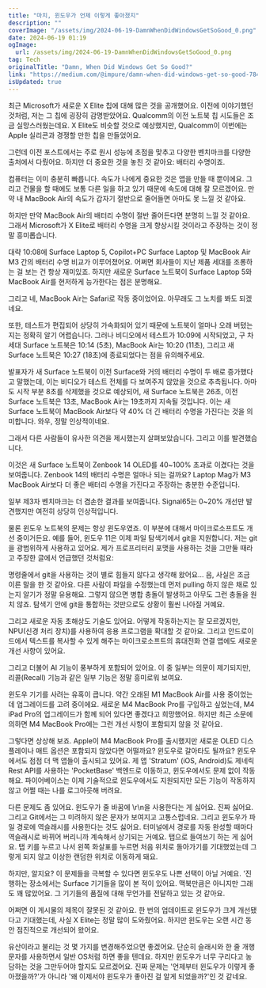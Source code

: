 ```yaml
---
title: "마치, 윈도우가 언제 이렇게 좋아졌지"
description: ""
coverImage: "/assets/img/2024-06-19-DamnWhenDidWindowsGetSoGood_0.png"
date: 2024-06-19 01:19
ogImage:
  url: /assets/img/2024-06-19-DamnWhenDidWindowsGetSoGood_0.png
tag: Tech
originalTitle: "Damn, When Did Windows Get So Good?"
link: "https://medium.com/@impure/damn-when-did-windows-get-so-good-7841a6744d2b"
isUpdated: true
---
```


최근 Microsoft가 새로운 X Elite 칩에 대해 많은 것을 공개했어요. 이전에 이야기했던 것처럼, 저는 그 칩에 굉장히 감명받았어요. Qualcomm의 이전 노트북 칩 시도들은 조금 실망스러웠는데요. X Elite도 비슷할 것으로 예상했지만, Qualcomm이 이번에는 Apple 실리콘과 경쟁할 만한 칩을 만들었어요.

그런데 이전 포스트에서는 주로 원시 성능에 초점을 맞추고 다양한 벤치마크를 다양한 출처에서 다뤘어요. 하지만 더 중요한 것을 놓친 것 같아요: 배터리 수명이죠.

컴퓨터는 이미 충분히 빠릅니다. 속도가 나에게 중요한 것은 앱을 만들 때 뿐이에요. 그리고 건물을 할 때에도 보통 다른 일을 하고 있기 때문에 속도에 대해 잘 모르겠어요. 만약 내 MacBook Air의 속도가 갑자기 절반으로 줄어들면 아마도 못 느낄 것 같아요.

하지만 만약 MacBook Air의 배터리 수명이 절반 줄어든다면 분명히 느낄 것 같아요. 그래서 Microsoft가 X Elite로 배터리 수명을 크게 향상시킬 것이라고 주장하는 것이 정말 흥미롭습니다.

<div class="content-ad"></div>

대략 10:08에 Surface Laptop 5, Copilot+PC Surface Laptop 및 MacBook Air M3 간의 배터리 수명 비교가 이루어졌어요. 어쩌면 회사들이 지난 제품 세대를 조롱하는 걸 보는 건 항상 재미있죠. 하지만 새로운 Surface 노트북이 Surface Laptop 5와 MacBook Air를 현저하게 능가한다는 점은 분명해요.

그리고 네, MacBook Air는 Safari로 작동 중이었어요. 아무래도 그 노치를 봐도 되겠네요.

또한, 테스트가 편집되어 상당히 가속화되어 있기 때문에 노트북이 얼마나 오래 버텼는지는 정확히 알기 어렵습니다. 그러나 비디오에서 테스트가 10:09에 시작되었고, 구 차세대 Surface 노트북은 10:14 (5초), MacBook Air는 10:20 (11초), 그리고 새 Surface 노트북은 10:27 (18초)에 종료되었다는 점을 유의해주세요.

<div class="content-ad"></div>

발표자가 새 Surface 노트북이 이전 Surface와 거의 배터리 수명이 두 배로 증가했다고 말했는데, 이는 비디오가 테스트 전체를 다 보여주지 않았을 것으로 추측됩니다. 아마도 시작 부분 8초를 삭제했을 것으로 예상되어, 새 Surface 노트북은 26초, 이전 Surface 노트북은 13초, MacBook Air는 19초까지 지속될 것입니다. 이는 새 Surface 노트북이 MacBook Air보다 약 40% 더 긴 배터리 수명을 가진다는 것을 의미합니다. 와우, 정말 인상적이네요.

그래서 다른 사람들이 유사한 의견을 제시했는지 살펴보았습니다. 그리고 이를 발견했습니다.

이것은 새 Surface 노트북이 Zenbook 14 OLED를 40~100% 초과로 이겼다는 것을 보여줍니다. Zenbook 14의 배터리 수명은 얼마나 되는 걸까요? Laptop Mag가 M3 MacBook Air보다 더 좋은 배터리 수명을 가진다고 주장하는 충분한 수준입니다.

일부 제3자 벤치마크는 더 겸손한 결과를 보여줍니다. Signal65는 0~20% 개선만 발견했지만 여전히 상당히 인상적입니다.

<div class="content-ad"></div>

물론 윈도우 노트북의 문제는 항상 윈도우였죠. 이 부분에 대해서 마이크로소프트도 개선 중이거든요. 예를 들어, 윈도우 11은 이제 파일 탐색기에서 git을 지원합니다. 저는 git을 광범위하게 사용하고 있어요. 제가 프로프리터리 포맷을 사용하는 것을 그만둘 때라고 주장한 글에서 언급했던 것처럼요:

명령줄에서 git을 사용하는 것이 별로 힘들지 않다고 생각해 왔어요… 음, 사실은 조금 이른 말을 한 것 같아요. 다른 사람이 파일을 수정했는데 먼저 pulling 하지 않은 채로 있는지 알기가 정말 유용해요. 그렇지 않으면 병합 충돌이 발생하고 아무도 그런 충돌을 원치 않죠. 탐색기 안에 git을 통합하는 것만으로도 상황이 훨씬 나아질 거예요.

그리고 새로운 자동 초해상도 기술도 있어요. 어떻게 작동하는지는 잘 모르겠지만, NPU(신경 처리 장치)를 사용하여 응용 프로그램을 확대할 것 같아요. 그리고 안드로이드에서 텍스트를 복사할 수 있게 해주는 마이크로소프트의 휴대전화 연결 앱에도 새로운 개선 사항이 있어요.

그리고 더불어 AI 기능이 풍부하게 포함되어 있어요. 이 중 일부는 의문이 제기되지만, 리콜(Recall) 기능과 같은 일부 기능은 정말 흥미로워 보여요.

<div class="content-ad"></div>

윈도우 기기를 사려는 유혹이 큽니다. 약간 오래된 M1 MacBook Air를 사용 중이었는데 업그레이드를 고려 중이에요. 새로운 M4 MacBook Pro를 구입하고 싶었는데, M4 iPad Pro의 업그레이드가 함께 되어 있다면 좋겠다고 희망했어요. 하지만 최근 소문에 의하면 M4 MacBook Pro에는 그런 개선 사항이 포함되지 않을 것 같아요.

그렇다면 상상해 보죠. Apple이 M4 MacBook Pro를 출시했지만 새로운 OLED 디스플레이나 매트 옵션은 포함되지 않았다면 어떨까요? 윈도우로 갈아타도 될까요? 윈도우에서도 점점 더 맥 앱들이 출시되고 있어요. 제 앱 'Stratum' (iOS, Android)도 제네릭 Rest API를 사용하는 'PocketBase' 백엔드로 이동하고, 윈도우에서도 문제 없이 작동해요. 파이어베이스는 이제 기술적으로 윈도우에서도 지원되지만 모든 기능이 작동하지 않고 어쩔 때는 나를 로그아웃해 버려요.

다른 문제도 좀 있어요. 윈도우가 줄 바꿈에 \r\n을 사용한다는 게 싫어요. 진짜 싫어요. 그리고 Git에서는 그 미려하지 않은 문자가 보여지고 고통스럽네요. 그리고 윈도우가 파일 경로에 역슬래시를 사용한다는 것도 싫어요. 터미널에서 경로를 자동 완성할 때마다 역슬래시로 바뀌어 버리니까 계속해서 상기되는 거예요. 탭으로 들여쓰기 하는 게 싫어요. 탭 키를 누르고 나서 왼쪽 화살표를 누르면 처음 위치로 돌아가기를 기대했었는데 그렇게 되지 않고 이상한 랜덤한 위치로 이동하게 돼요.

하지만, 알지요? 이 문제들을 극복할 수 있다면 윈도우도 나쁜 선택이 아닐 거예요. '진행하는 장소에서는 Surface 기기들을 많이 본 적이 있어요. 맥북만큼은 아니지만 그래도 꽤 많았어요. 그 기기들의 품질에 대해 무언가를 전달하고 있는 것 같아요.

<div class="content-ad"></div>

어쩌면 이 게시물의 제목이 잘못된 것 같아요. 한 번의 업데이트로 윈도우가 크게 개선됐다고 기대했는데, 사실 X Elite는 정말 많이 도와줬어요. 하지만 윈도우는 오랜 시간 동안 점진적으로 개선되어 왔어요.

유산이라고 불리는 것 몇 가지를 변경해주었으면 좋겠어요. 단순히 슬래시와 한 줄 개행 문자를 사용하면서 일반 OS처럼 하면 좋을 텐데요. 하지만 윈도우가 너무 구리다고 농담하는 것을 그만두어야 할지도 모르겠어요. 진짜 문제는 '언제부터 윈도우가 이렇게 좋아졌을까?'가 아니라 '왜 이제서야 윈도우가 좋아진 걸 알게 되었을까?'인 것 같네요.
